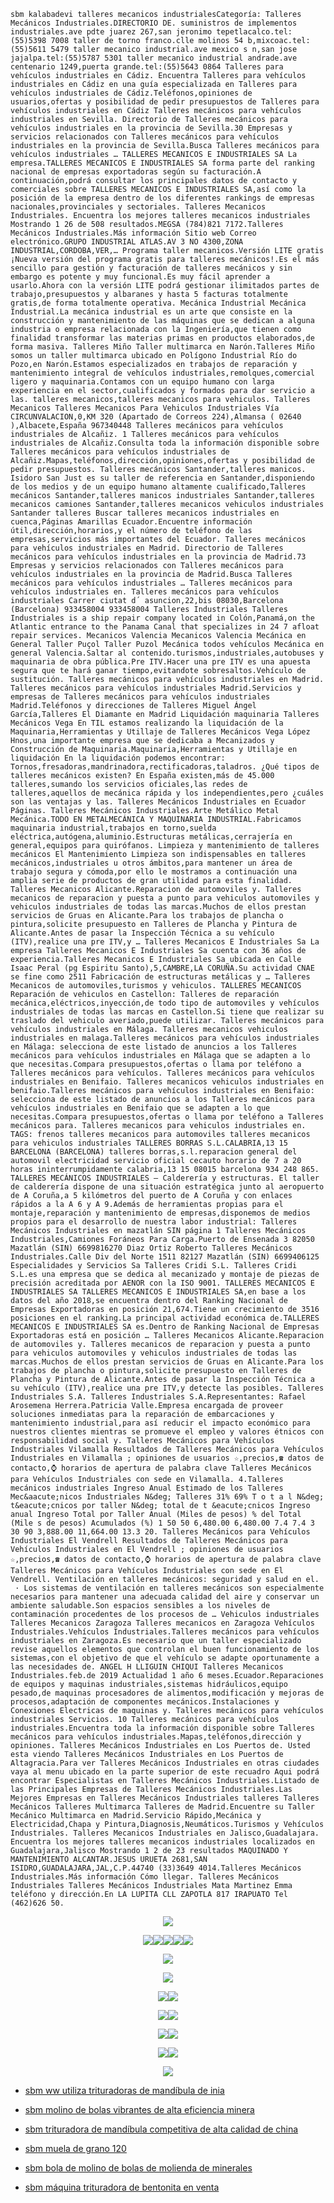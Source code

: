 
```
sbm kalabadevi talleres mecanicos industrialesCategoría: Talleres Mecánicos Industriales.DIRECTORIO DE. suministros de implementos industriales.ave pdte juarez 267,san jeronimo tepetlacalco.tel:(55)5398 7008 taller de torno franco.clle molinos 54 b,mixcoac.tel:(55)5611 5479 taller mecanico industrial.ave mexico s n,san jose jajalpa.tel:(55)5787 5301 taller mecanico industrial andrade.ave centenario 1249,puerta grande.tel:(55)5643 0864 Talleres para vehículos industriales en Cádiz. Encuentra Talleres para vehículos industriales en Cádiz en una guía especializada en Talleres para vehículos industriales de Cádiz.Teléfonos,opiniones de usuarios,ofertas y posibilidad de pedir presupuestos de Talleres para vehículos industriales en Cádiz Talleres mecánicos para vehículos industriales en Sevilla. Directorio de Talleres mecánicos para vehículos industriales en la provincia de Sevilla.30 Empresas y servicios relacionados con Talleres mecánicos para vehículos industriales en la provincia de Sevilla.Busca Talleres mecánicos para vehículos industriales … TALLERES MECANICOS E INDUSTRIALES SA La empresa.TALLERES MECANICOS E INDUSTRIALES SA forma parte del ranking nacional de empresas exportadoras según su facturación.A continuación,podrá consultar los principales datos de contacto y comerciales sobre TALLERES MECANICOS E INDUSTRIALES SA,así como la posición de la empresa dentro de los diferentes rankings de empresas nacionales,provinciales y sectoriales. Talleres Mecanicos Industriales. Encuentra los mejores talleres mecanicos industriales Mostrando 1 26 de 508 resultados.MEGSA (784)821 7172.Talleres Mecánicos Industriales.Más información Sitio web Correo electrónico.GRUPO INDUSTRIAL ATLAS.AV 3 NO 4300,ZONA INDUSTRIAL,CORDOBA,VER,… Programa taller mecanicos.Versión LITE gratis ¡Nueva versión del programa gratis para talleres mecánicos!.Es el más sencillo para gestión y facturación de talleres mecánicos y sin embargo es potente y muy funcional.Es muy fácil aprender a usarlo.Ahora con la versión LITE podrá gestionar ilimitados partes de trabajo,presupuestos y albaranes y hasta 5 facturas totalmente gratis,de forma totalmente operativa. Mecánica Industrial Mecánica Industrial.La mecánica industrial es un arte que consiste en la construcción y mantenimiento de las máquinas que se dedican a alguna industria o empresa relacionada con la Ingeniería,que tienen como finalidad transformar las materias primas en productos elaborados,de forma masiva. Talleres Miño Taller multimarca en Narón.Talleres Miño somos un taller multimarca ubicado en Polígono Industrial Río do Pozo,en Narón.Estamos especializados en trabajos de reparación y mantenimiento integral de vehículos industriales,remolques,comercial ligero y maquinaria.Contamos con un equipo humano con larga experiencia en el sector,cualificados y formados para dar servicio a las. talleres mecanicos,talleres mecanicos para vehiculos. Talleres Mecanicos Talleres Mecanicos Para Vehiculos Industriales Vía CIRCUNVALACION,0,KM 320 (Apartado de Correos 224),Almansa ( 02640 ),Albacete,España 967340448 Talleres mecánicos para vehículos industriales de Alcañiz. 1 Talleres mecánicos para vehículos industriales de Alcañiz.Consulta toda la información disponible sobre Talleres mecánicos para vehículos industriales de Alcañiz.Mapas,teléfonos,dirección,opiniones,ofertas y posibilidad de pedir presupuestos. Talleres mecánicos Santander,talleres manicos. Isidoro San Just es su taller de referencia en Santander,disponiendo de los medios y de un equipo humano altamente cualificado,Talleres mecánicos Santander,talleres manicos industriales Santander,talleres mecanicos camiones Santander,talleres mecanicos vehiculos industriales Santander talleres Buscar talleres mecanicos industriales en cuenca,Páginas Amarillas Ecuador.Encuentre información útil,dirección,horarios,y el número de teléfono de las empresas,servicios más importantes del Ecuador. Talleres mecánicos para vehículos industriales en Madrid. Directorio de Talleres mecánicos para vehículos industriales en la provincia de Madrid.73 Empresas y servicios relacionados con Talleres mecánicos para vehículos industriales en la provincia de Madrid.Busca Talleres mecánicos para vehículos industriales … Talleres mecánicos para vehículos industriales en. Talleres mecánicos para vehículos industriales Carrer ciutat d´ asuncion,22,bis 08030,Barcelona (Barcelona) 933458004 933458004 Talleres Industriales Talleres Industriales is a ship repair company located in Colón,Panamá,on the Atlantic entrance to the Panama Canal that specializes in 24 7 afloat repair services. Mecanicos Valencia Mecanicos Valencia Mecánica en General Taller Puçol Taller Puzol Mecánica todos vehículos Mecánica en general Valencia.Saltar al contenido.turismos,industriales,autobuses y maquinaria de obra pública.Pre ITV.Hacer una pre ITV es una apuesta segura que te hará ganar tiempo,evitandote sobresaltos.Vehículo de sustitución. Talleres mecánicos para vehículos industriales en Madrid. Talleres mecánicos para vehículos industriales Madrid.Servicios y empresas de Talleres mecánicos para vehículos industriales Madrid.Teléfonos y direcciones de Talleres Miguel Ángel García,Talleres El Diamante en Madrid Liquidación maquinaria Talleres Mecánicos Vega En TIL estamos realizando la liquidación de la Maquinaria,Herramientas y Utillaje de Talleres Mecánicos Vega López Hnos,una importante empresa que se dedicaba a Mecanizados y Construcción de Maquinaria.Maquinaria,Herramientas y Utillaje en liquidación En la liquidación podemos encontrar: Tornos,fresadoras,mandrinadora,rectificadoras,taladros. ¿Qué tipos de talleres mecánicos existen? En España existen,más de 45.000 talleres,sumando los servicios oficiales,las redes de talleres,aquellos de mecánica rápida y los independientes,pero ¿cuáles son las ventajas y las. Talleres Mecánicos Industriales en Ecuador Páginas. Talleres Mecánicos Industriales.Arte Metálico Metal Mecánica.TODO EN METALMECÁNICA Y MAQUINARIA INDUSTRIAL.Fabricamos maquinaria industrial,trabajos en torno,suelda eléctrica,autógena,aluminio.Estructuras metálicas,cerrajería en general,equipos para quirófanos. Limpieza y mantenimiento de talleres mecánicos El Mantenimiento Limpieza son indispensables en talleres mecánicos,industriales u otros ámbitos,para mantener un área de trabajo segura y cómoda,por ello le mostramos a continuación una amplia serie de productos de gran utilidad para esta finalidad. Talleres Mecanicos Alicante.Reparacion de automoviles y. Talleres mecanicos de reparacion y puesta a punto para vehiculos automoviles y vehiculos industriales de todas las marcas.Muchos de ellos prestan servicios de Gruas en Alicante.Para los trabajos de plancha o pintura,solicite presupuesto en Talleres de Plancha y Pintura de Alicante.Antes de pasar la Inspección Técnica a su vehículo (ITV),realice una pre ITV,y … Talleres Mecanicos E Industriales Sa La empresa Talleres Mecanicos E Industriales Sa cuenta con 36 años de experiencia.Talleres Mecanicos E Industriales Sa ubicada en Calle Isaac Peral (pg Espiritu Santo),5,CAMBRE,LA CORUÑA.Su actividad CNAE se fine como 2511 Fabricación de estructuras metálicas y … Talleres Mecanicos de automoviles,turismos y vehiculos. TALLERES MECANICOS Reparación de vehiculos en Castellon: Talleres de reparación mecánica,eléctricos,inyección,de todo tipo de automoviles y vehículos industriales de todas las marcas en Castellon.Si tiene que realizar su traslado del vehiculo averiado,puede utilizar. Talleres mecánicos para vehículos industriales en Málaga. Talleres mecanicos vehiculos industriales en malaga.Talleres mecánicos para vehículos industriales en Málaga: selecciona de este listado de anuncios a los Talleres mecánicos para vehículos industriales en Málaga que se adapten a lo que necesitas.Compara presupuestos,ofertas o llama por teléfono a Talleres mecánicos para vehículos. Talleres mecánicos para vehículos industriales en Benifaio. Talleres mecanicos vehiculos industriales en benifaio.Talleres mecánicos para vehículos industriales en Benifaio: selecciona de este listado de anuncios a los Talleres mecánicos para vehículos industriales en Benifaio que se adapten a lo que necesitas.Compara presupuestos,ofertas o llama por teléfono a Talleres mecánicos para. Talleres mecanicos para vehiculos industriales en. TAGS: frenos talleres mecanicos para automoviles talleres mecanicos para vehiculos industriales TALLERES BORRAS S.L.CALABRIA,13 15 BARCELONA (BARCELONA) talleres borras,s.l.reparacion general del automovil electricidad servicio oficial cecauto horario de 7 a 20 horas ininterrumpidamente calabria,13 15 08015 barcelona 934 248 865. TALLERES MECÁNICOS INDUSTRIALES — Calderería y estructuras. El taller de calderería dispone de una situación estratégica junto al aeropuerto de A Coruña,a 5 kilómetros del puerto de A Coruña y con enlaces rápidos a la A 6 y A 9.Además de herramientas propias para el montaje,reparación y mantenimiento de empresas,disponemos de medios propios para el desarrollo de nuestra labor industrial: Talleres Mecánicos Industriales en mazatlán SIN página 1 Talleres Mecánicos Industriales,Camiones Foráneos Para Carga.Puerto de Ensenada 3 82050 Mazatlán (SIN) 6699816270 Diaz Ortiz Roberto Talleres Mecánicos Industriales.Calle Div del Norte 1511 82127 Mazatlán (SIN) 6699406125 Especialidades y Servicios Sa Talleres Cridi S.L. Talleres Cridi S.L.es una empresa que se dedica al mecanizado y montaje de piezas de precisión acreditada por AENOR con la ISO 9001. TALLERES MECANICOS E INDUSTRIALES SA TALLERES MECANICOS E INDUSTRIALES SA,en base a los datos del año 2018,se encuentra dentro del Ranking Nacional de Empresas Exportadoras en posición 21,674.Tiene un crecimiento de 3516 posiciones en el ranking.La principal actividad económica de.TALLERES MECANICOS E INDUSTRIALES SA es.Dentro de Ranking Nacional de Empresas Exportadoras está en posición … Talleres Mecanicos Alicante.Reparacion de automoviles y. Talleres mecanicos de reparacion y puesta a punto para vehiculos automoviles y vehiculos industriales de todas las marcas.Muchos de ellos prestan servicios de Gruas en Alicante.Para los trabajos de plancha o pintura,solicite presupuesto en Talleres de Plancha y Pintura de Alicante.Antes de pasar la Inspección Técnica a su vehículo (ITV),realice una pre ITV,y detecte las posibles. Talleres Industriales S.A. Talleres Industriales S.A.Representantes: Rafael Arosemena Herrera.Patricia Valle.Empresa encargada de proveer soluciones inmediatas para la reparación de embarcaciones y mantenimiento industrial,para así reducir el impacto económico para nuestros clientes mientras se promueve el empleo y valores étnicos con responsabilidad social y. Talleres Mecánicos para Vehículos Industriales Vilamalla Resultados de Talleres Mecánicos para Vehículos Industriales en Vilamalla ; opiniones de usuarios ☆,precios,☎ datos de contacto,⌚ horarios de apertura de palabra clave Talleres Mecánicos para Vehículos Industriales con sede en Vilamalla. 4.Talleres mecánicos industriales Ingreso Anual Estimado de los Talleres Mec&aacute;nicos Industriales N&deg; Talleres 31% 69% T o t a l N&deg; t&eacute;cnicos por taller N&deg; total de t &eacute;cnicos Ingreso anual Ingreso Total por Taller Anual (Miles de pesos) % del Total (Mile s de pesos) Acumulados (%) 1 50 50 6,480.00 6,480.00 7.4 7.4 3 30 90 3,888.00 11,664.00 13.3 20. Talleres Mecánicos para Vehículos Industriales El Vendrell Resultados de Talleres Mecánicos para Vehículos Industriales en El Vendrell ; opiniones de usuarios ☆,precios,☎ datos de contacto,⌚ horarios de apertura de palabra clave Talleres Mecánicos para Vehículos Industriales con sede en El Vendrell. Ventilación en talleres mecánicos: seguridad y salud en el.  · Los sistemas de ventilación en talleres mecánicos son especialmente necesarios para mantener una adecuada calidad del aire y conservar un ambiente saludable.Son espacios sensibles a los niveles de contaminación procedentes de los procesos de … Vehiculos industriales Talleres Mecanicos Zaragoza Talleres mecanicos en Zaragoza Vehículos Industriales.Vehículos Industriales.Talleres mecánicos para vehículos industriales en Zaragoza.Es necesario que un taller especializado revise aquellos elementos que controlan el buen funcionamiento de los sistemas,con el objetivo de que el vehículo se adapte oportunamente a las necesidades de. ANGEL H LLIGUIN CHIQUI Talleres Mecanicos Industriales.feb.de 2019 Actualidad 1 año 6 meses.Ecuador.Reparaciones de equipos y maquinas industriales,sistemas hidráulicos,equipo pesado,de maquinas procesadores de alimentos,modificación y mejoras de procesos,adaptación de componentes mecánicos.Instalaciones y Conexiones Electricas de maquinas y. Talleres mecánicos para vehículos industriales Servicios. 10 Talleres mecánicos para vehículos industriales.Encuentra toda la información disponible sobre Talleres mecánicos para vehículos industriales.Mapas,teléfonos,dirección y opiniones. Talleres Mecánicos Industriales en Los Puertos de. Usted esta viendo Talleres Mecánicos Industriales en Los Puertos de Altagracia.Para ver Talleres Mecánicos Industriales en otras ciudades vaya al menu ubicado en la parte superior de este recuadro Aqui podrá encontrar Especialistas en Talleres Mecánicos Industriales.Listado de las Principales Empresas de Talleres Mecánicos Industriales.Las Mejores Empresas en Talleres Mecánicos Industriales talleres Talleres Mecánicos Talleres Multimarca Talleres de Madrid.Encuentre su Taller Mecánico Multimarca en Madrid.Servicio Rápido,Mecánica y Electricidad,Chapa y Pintura,Diagnosis,Neumáticos.Turismos y Vehículos Industriales. Talleres Mecanicos Industriales en Jalisco,Guadalajara. Encuentra los mejores talleres mecanicos industriales localizados en Guadalajara,Jalisco Mostrando 1 2 de 23 resultados MAQUINADO Y MANTENIMIENTO ALCANTAR.JESUS URUETA 2681,SAN ISIDRO,GUADALAJARA,JAL,C.P.44740 (33)3649 4014.Talleres Mecánicos Industriales.Más información Cómo llegar. Talleres Mecánicos Industriales Talleres Mecánicos Industriales Mata Martinez Emma teléfono y dirección.En LA LUPITA CLL ZAPOTLA 817 IRAPUATO Tel (462)626 50. 
```

<div align="center">

<a href="https://es-crusher.shibang-china.com/github&k=sbm+kalabadevi+talleres+mecanicos+industriales"><img src="https://static.shibang-china.com/es/crusher/logo.jpg"></a>

<a href="https://es-crusher.shibang-china.com/github&k=sbm+kalabadevi+talleres+mecanicos+industriales"><img src="https://static.shibang-china.com/es/crusher/index.jpg"></a><a href="https://es-crusher.shibang-china.com/material.htmlgithub&k=sbm+kalabadevi+talleres+mecanicos+industriales"><img src="https://static.shibang-china.com/es/crusher/material.jpg"></a><a href="https://es-crusher.shibang-china.com/application.htmlgithub&k=sbm+kalabadevi+talleres+mecanicos+industriales"><img src="https://static.shibang-china.com/es/crusher/application.jpg"></a><a href="https://es-crusher.shibang-china.com/aboutus.htmlgithub&k=sbm+kalabadevi+talleres+mecanicos+industriales"><img src="https://static.shibang-china.com/es/crusher/aboutus.jpg"></a><a href="https://es-crusher.shibang-china.com/contact.htmlgithub&k=sbm+kalabadevi+talleres+mecanicos+industriales"><img src="https://static.shibang-china.com/es/crusher/contact.jpg"></a>

<a href="https://es-crusher.shibang-china.com/github&k=sbm+kalabadevi+talleres+mecanicos+industriales"><img src="https://static.shibang-china.com/es/crusher/banner.jpg"></a>

<a href="https://swt.shibang-china.com/github&k=sbm+kalabadevi+talleres+mecanicos+industriales"><img src="https://static.shibang-china.com/es/crusher/text.jpg"></a>

<a href="https://swt.shibang-china.com/github&k=sbm+kalabadevi+talleres+mecanicos+industriales"><img src="https://static.shibang-china.com/es/crusher/chat.jpg"></a><a href="https://es-crusher.shibang-china.com/contact.htmlgithub&k=sbm+kalabadevi+talleres+mecanicos+industriales"><img src="https://static.shibang-china.com/es/crusher/message.jpg"></a>

<a href="https://es-crusher.shibang-china.com/products/pe.htmlgithub&k=sbm+kalabadevi+talleres+mecanicos+industriales"><img src="https://static.shibang-china.com/es/crusher/pe.jpg"></a><a href="https://es-crusher.shibang-china.com/products/pf.htmlgithub&k=sbm+kalabadevi+talleres+mecanicos+industriales"><img src="https://static.shibang-china.com/es/crusher/pf.jpg"></a>

<a href="https://es-crusher.shibang-china.com/products/hpt.htmlgithub&k=sbm+kalabadevi+talleres+mecanicos+industriales"><img src="https://static.shibang-china.com/es/crusher/hpt.jpg"></a><a href="https://es-crusher.shibang-china.com/products/vsi.htmlgithub&k=sbm+kalabadevi+talleres+mecanicos+industriales"><img src="https://static.shibang-china.com/es/crusher/vsi.jpg"></a>

<a href="https://es-crusher.shibang-china.com/products/klv.htmlgithub&k=sbm+kalabadevi+talleres+mecanicos+industriales"><img src="https://static.shibang-china.com/es/crusher/klv.jpg"></a><a href="https://es-crusher.shibang-china.com/products/portable.htmlgithub&k=sbm+kalabadevi+talleres+mecanicos+industriales"><img src="https://static.shibang-china.com/es/crusher/portable.jpg"></a>

<a href="https://swt.shibang-china.com/github&k=sbm+kalabadevi+talleres+mecanicos+industriales"><img src="https://static.shibang-china.com/es/crusher/case.jpg"></a>

</div>


* [sbm ww utiliza trituradoras de mandíbula de inia](sbm%20ww%20utiliza%20trituradoras%20de%20mand%C3%ADbula%20de%20inia.md)

* [sbm molino de bolas vibrantes de alta eficiencia minera](sbm%20molino%20de%20bolas%20vibrantes%20de%20alta%20eficiencia%20minera.md)

* [sbm trituradora de mandíbula competitiva de alta calidad de china](sbm%20trituradora%20de%20mand%C3%ADbula%20competitiva%20de%20alta%20calidad%20de%20china.md)

* [sbm muela de grano 120](sbm%20muela%20de%20grano%20120.md)

* [sbm bola de molino de bolas de molienda de minerales](sbm%20bola%20de%20molino%20de%20bolas%20de%20molienda%20de%20minerales.md)

* [sbm máquina trituradora de bentonita en venta](sbm%20m%C3%A1quina%20trituradora%20de%20bentonita%20en%20venta.md)